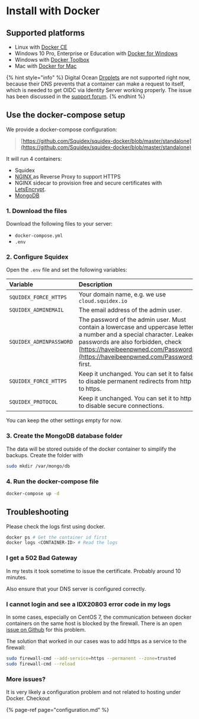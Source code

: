 # Install with Docker

## Supported platforms

* Linux with [Docker CE](https://docs.docker.com/install/linux/docker-ce/centos/)
* Windows 10 Pro, Enterprise or Education with [Docker for Windows](https://docs.docker.com/docker-for-windows/install/)
* Windows with [Docker Toolbox](https://docs.docker.com/toolbox/toolbox_install_windows/)
* Mac with [Docker for Mac](https://docs.docker.com/docker-for-mac/)

{% hint style="info" %}
Digital Ocean [Droplets](https://www.digitalocean.com/products/droplets) are not supported right now, because their DNS prevents that a container can make a request to itself, which is needed to get OIDC via Identity Server working properly. The issue has been discussed in the [support forum](https://support.squidex.io/t/non-standard-port-installation/1262).
{% endhint %}

## Use the docker-compose setup

We provide a docker-compose configuration:

> [https://github.com/Squidex/squidex-docker/blob/master/standalone](https://github.com/Squidex/squidex-docker/blob/master/standalone)

It will run 4 containers:

* Squidex
* [NGINX ](https://www.nginx.com/)as Reverse Proxy to support HTTPS
* NGINX sidecar to provision free and secure certificates with [LetsEncrypt](https://letsencrypt.org/de/).
* [MongoDB](https://www.mongodb.com/de)

### 1. Download the files

Download the following files to your server:

* `docker-compose.yml`
* `.env`

### 2. Configure Squidex

Open the `.env` file and set the following variables:

| Variable | Description |
| :--- | :--- |
| `SQUIDEX_FORCE_HTTPS` | Your domain name, e.g. we use `cloud.squidex.io` |
| `SQUIDEX_ADMINEMAIL` | The email address of the admin user. |
| `SQUIDEX_ADMINPASSWORD` | The password of the admin user. Must contain a lowercase and uppercase letter, a number and a special character. Leaked passwords are also forbidden, check [https://haveibeenpwned.com/Passwords](https://haveibeenpwned.com/Passwords) first. |
| `SQUIDEX_FORCE_HTTPS` | Keep it unchanged. You can set it to false to disable permanent redirects from http to https. |
| `SQUIDEX_PROTOCOL` | Keep it unchanged. You can set it to http to disable secure connections. |

You can keep the other settings empty for now.

### 3. Create the MongoDB database folder

The data will be stored outside of the docker container to simplify the backups. Create the folder with

```bash
sudo mkdir /var/mongo/db
```

### 4. Run the docker-compose file

```bash
docker-compose up -d
```

## Troubleshooting

Please check the logs first using docker.

```bash
docker ps # Get the container id first
docker logs <CONTAINER-ID> # Read the logs
```

### I get a 502 Bad Gateway

In my tests it took sometime to issue the certificate. Probably around 10 minutes. 

Also ensure that your DNS server is configured correctly.

### I cannot login and see a IDX20803 error code in my logs

In some cases, especially on CentOS 7, the communication between docker containers on the same host is blocked by the firewall. There is an open [issue on Github](https://github.com/moby/moby/issues/32138) for this problem.

The solution that worked in our cases was to add https as a service to the firewall:

```bash
sudo firewall-cmd --add-service=https --permanent --zone=trusted
sudo firewall-cmd --reload
```

### More issues?

It is very likely a configuration problem and not related to hosting under Docker.  Checkout

{% page-ref page="configuration.md" %}



